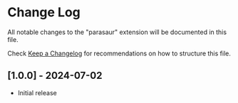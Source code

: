 # Change Log

All notable changes to the "parasaur" extension will be documented in this file.

Check [Keep a Changelog](http://keepachangelog.com/) for recommendations on how to structure this file.

## [1.0.0] - 2024-07-02

- Initial release
